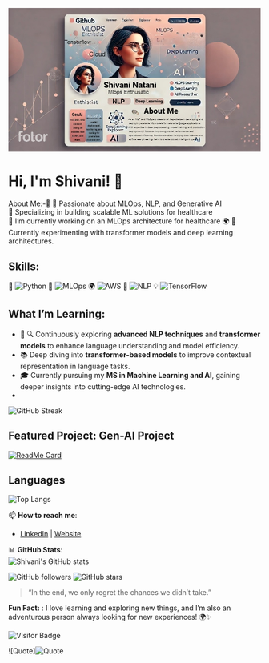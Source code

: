 ![Profile Banner](https://github.com/ShivaniNatani/Profile/blob/38a73723c7f0ee360d95696e29b42cf8c78853e2/Github%20profile.jpeg)


# Hi, I'm Shivani! 👋

About Me:-🌟 🌟 Passionate about MLOps, NLP, and Generative AI  
🎯 Specializing in building scalable ML solutions for healthcare  
🚀 I’m currently working on an MLOps architecture for healthcare 🌍
🔭 Currently experimenting with transformer models and deep learning architectures.



## Skills:
🚀 ![Python](https://img.shields.io/badge/-Python-blue?logo=python&logoColor=white)
🤖 ![MLOps](https://img.shields.io/badge/-MLOps-blue)
🌍 ![AWS](https://img.shields.io/badge/-AWS-orange?logo=amazonaws&logoColor=white)
📘 ![NLP](https://img.shields.io/badge/-NLP-red)
💡 ![TensorFlow](https://img.shields.io/badge/-TensorFlow-orange?logo=tensorflow&logoColor=white)


## What I’m Learning:
- 🧠 🔍 Continuously exploring **advanced NLP techniques** and **transformer models** to enhance language understanding and model efficiency.
- 📚 Deep diving into **transformer-based models** to improve contextual representation in language tasks.
- 🎓 Currently pursuing my **MS in Machine Learning and AI**, gaining deeper insights into cutting-edge AI technologies.
- 




![GitHub Streak](https://github-readme-streak-stats.herokuapp.com/?user=ShivaniNatani&theme=radical)


## Featured Project: Gen-AI Project
[![ReadMe Card](https://github-readme-stats.vercel.app/api/pin/?username=ShivaniNatani&repo=Gen-Ai-Project&theme=radical)](https://github.com/ShivaniNatani/Gen-Ai-Project)



## Languages
![Top Langs](https://github-readme-stats.vercel.app/api/top-langs/?username=ShivaniNatani&layout=compact&theme=radical)




📫 **How to reach me**:  
- [LinkedIn](https://www.linkedin.com/in/shivaninatani76/) | [Website](http://shivaninatani.com)

📊 **GitHub Stats**:  
![Shivani's GitHub stats](https://github-readme-stats.vercel.app/api?username=ShivaniNatani&show_icons=true&theme=radical)


![GitHub followers](https://img.shields.io/github/followers/ShivaniNatani?style=social)
![GitHub stars](https://img.shields.io/github/stars/ShivaniNatani?style=social)


> “In the end, we only regret the chances we didn’t take.”

**Fun Fact:** : I love learning and exploring new things, and I’m also an adventurous person always looking for new experiences! 🌍✨


![Visitor Badge](https://visitor-badge.glitch.me/badge?page_id=ShivaniNatani)

![Quote]![Quote](https://github-readme-quotes.herokuapp.com/quote?theme=dark)






